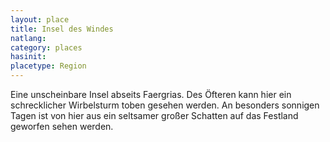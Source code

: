 ```yaml
---
layout: place
title: Insel des Windes
natlang:
category: places
hasinit:
placetype: Region
---
```


Eine unscheinbare Insel abseits Faergrias. Des Öfteren kann hier ein schrecklicher Wirbelsturm toben gesehen werden. An
besonders sonnigen Tagen ist von hier aus ein seltsamer großer Schatten auf das Festland geworfen sehen werden.